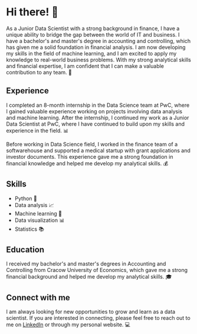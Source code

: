 <h1>Hi there! 👋</h1>

<p>As a Junior Data Scientist with a strong background in finance, I have a unique ability to bridge the gap between the world of IT and business. I have a bachelor's and master's degree in accounting and controlling, which has given me a solid foundation in financial analysis. I am now developing my skills in the field of machine learning, and I am excited to apply my knowledge to real-world business problems. With my strong analytical skills and financial expertise, I am confident that I can make a valuable contribution to any team. 💪</p>

<h2>Experience</h2>

<p>I completed an 8-month internship in the Data Science team at PwC, where I gained valuable experience working on projects involving data analysis and machine learning. After the internship, I continued my work as a Junior Data Scientist at PwC, where I have continued to build upon my skills and experience in the field. 📊</p>

<p>Before working in Data Science field, I worked in the finance team of a softwarehouse and supported a medical startup with grant applications and investor documents. This experience gave me a strong foundation in financial knowledge and helped me develop my analytical skills. 💰</p>

<h2>Skills</h2>

<ul>
  <li>Python 🐍</li>
  <li>Data analysis 📈</li>
  <li>Machine learning 🤖</li>
  <li>Data visualization 📊</li>
  <li>Statistics 📚</li>
</ul>

<h2>Education</h2>

<p>I received my bachelor's and master's degrees in Accounting and Controlling from Cracow University of Economics, which gave me a strong financial background and helped me develop my analytical skills. 🎓</p>

<h2>Connect with me</h2>

<p>I am always looking for new opportunities to grow and learn as a data scientist. If you are interested in connecting, please feel free to reach out to me on <a href="https://www.linkedin.com/in/dominikdawiec/">LinkedIn</a> or through my personal website. 💻</p>
